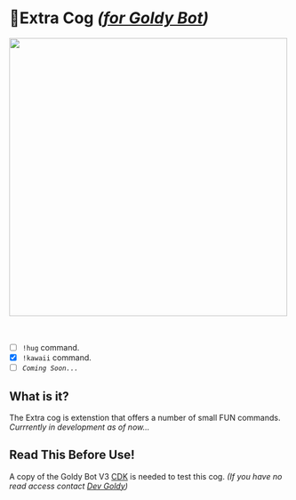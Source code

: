 # 💜Extra Cog *([for Goldy Bot](https://github.com/TGP-Projects/Goldy-Bot-V3))*

<div class="row">
 <div class="column">
   <img align="left" src="https://media.discordapp.net/attachments/876976105335177286/893606816842391602/unknown.png" width="500">
 </div>
</div>

<br clear="left"/>
<br clear="left"/>

- [ ] ``!hug`` command.
- [x] ``!kawaii`` command.
- [ ] *``Coming Soon...``*

## What is it?
The Extra cog is extenstion that offers a number of small FUN commands. *Currrently in development as of now...*

## Read This Before Use!
A copy of the Goldy Bot V3 [CDK](https://github.com/TGP-Projects/Goldy-Bot-V3#readme) is needed to test this cog. *(If you have no read access contact [Dev Goldy](https://github.com/THEGOLDENPRO))*
